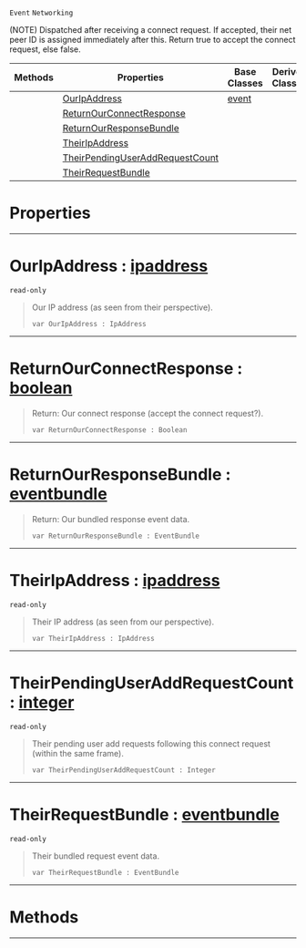  `Event` `Networking`



(NOTE) Dispatched after receiving a connect request. If accepted, their net peer ID is assigned immediately after this. Return true to accept the connect request, else false.

|Methods|Properties|Base Classes|Derived Classes|
|---|---|---|---|
| |[ OurIpAddress](https://github.com/ZilchEngine/ZilchDocs/blob/master/code_reference/class_reference/netpeerreceivedconnectrequest.markdown#ouripaddress-zilch-engine)|[event](https://github.com/ZilchEngine/ZilchDocs/blob/master/code_reference/class_reference/event.markdown)| |
| |[ ReturnOurConnectResponse](https://github.com/ZilchEngine/ZilchDocs/blob/master/code_reference/class_reference/netpeerreceivedconnectrequest.markdown#returnourconnectresponse)| | |
| |[ ReturnOurResponseBundle](https://github.com/ZilchEngine/ZilchDocs/blob/master/code_reference/class_reference/netpeerreceivedconnectrequest.markdown#returnourresponsebundle)| | |
| |[ TheirIpAddress](https://github.com/ZilchEngine/ZilchDocs/blob/master/code_reference/class_reference/netpeerreceivedconnectrequest.markdown#theiripaddress-zilch-engi)| | |
| |[ TheirPendingUserAddRequestCount](https://github.com/ZilchEngine/ZilchDocs/blob/master/code_reference/class_reference/netpeerreceivedconnectrequest.markdown#theirpendinguseraddreque)| | |
| |[ TheirRequestBundle](https://github.com/ZilchEngine/ZilchDocs/blob/master/code_reference/class_reference/netpeerreceivedconnectrequest.markdown#theirrequestbundle-zero)| | |


 #  Properties


---  
 #  OurIpAddress : [ipaddress](https://github.com/ZilchEngine/ZilchDocs/blob/master/code_reference/class_reference/ipaddress.markdown)

 `read-only`

> Our IP address (as seen from their perspective).
> ``` lang=cpp, name=Nada
> var OurIpAddress : IpAddress


---  
 #  ReturnOurConnectResponse : [boolean](https://github.com/ZilchEngine/ZilchDocs/blob/master/code_reference/nada_base_types/boolean.markdown)

> Return: Our connect response (accept the connect request?).
> ``` lang=cpp, name=Nada
> var ReturnOurConnectResponse : Boolean


---  
 #  ReturnOurResponseBundle : [eventbundle](https://github.com/ZilchEngine/ZilchDocs/blob/master/code_reference/class_reference/eventbundle.markdown)

> Return: Our bundled response event data.
> ``` lang=cpp, name=Nada
> var ReturnOurResponseBundle : EventBundle


---  
 #  TheirIpAddress : [ipaddress](https://github.com/ZilchEngine/ZilchDocs/blob/master/code_reference/class_reference/ipaddress.markdown)

 `read-only`

> Their IP address (as seen from our perspective).
> ``` lang=cpp, name=Nada
> var TheirIpAddress : IpAddress


---  
 #  TheirPendingUserAddRequestCount : [integer](https://github.com/ZilchEngine/ZilchDocs/blob/master/code_reference/nada_base_types/integer.markdown)

 `read-only`

> Their pending user add requests following this connect request (within the same frame).
> ``` lang=cpp, name=Nada
> var TheirPendingUserAddRequestCount : Integer


---  
 #  TheirRequestBundle : [eventbundle](https://github.com/ZilchEngine/ZilchDocs/blob/master/code_reference/class_reference/eventbundle.markdown)

 `read-only`

> Their bundled request event data.
> ``` lang=cpp, name=Nada
> var TheirRequestBundle : EventBundle


---  
 #  Methods


---  
 

 